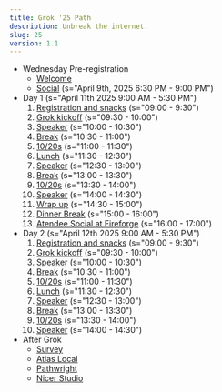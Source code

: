```yaml
---
title: Grok '25 Path
description: Unbreak the internet.
slug: 25
version: 1.1
---
```


- Wednesday Pre-registration
  - [Welcome](./content/01-wed/welcome.md)
  - [Social](./content/01-wed/social.md) (s="April 9th, 2025 6:30 PM - 9:00 PM")
- Day 1 (s="April 11th 2025 9:00 AM - 5:30 PM")
  1. [Registration and snacks](./content/02-day1/day-1-welcome.md) (s="09:00 - 9:30")
  2. [Grok kickoff](./content/02-day1/kick-off.md) (s="09:30 - 10:00")
  3. [Speaker](./content/02-day1/brian-brooks.md) (s="10:00 - 10:30")
  4. [Break](./content/shared/break.md) (s="10:30 - 11:00")
  5. [10/20s](./content/shared/10-20s.md) (s="11:00 - 11:30")
  6. [Lunch](./content/shared/lunch.md) (s="11:30 - 12:30")
  7. [Speaker](./content/02-day1/mark-paul-johnson.md) (s="12:30 - 13:00")
  8. [Break](./content/shared/break.md) (s="13:00 - 13:30")
  9. [10/20s](./content/shared/10-20s.md) (s="13:30 - 14:00")
  10. [Speaker](./content/02-day1/katrina-macgregor.md) (s="14:00 - 14:30")
  11. [Wrap up](./content/shared/wrap-up.md) (s="14:30 - 15:00")
  12. [Dinner Break](./content/02-day1/dinner.md) (s="15:00 - 16:00")
  13. [Atendee Social at Fireforge](./content/02-day1/fireforge-social.md) (s="16:00 - 17:00")
- Day 2 (s="April 12th 2025 9:00 AM - 5:30 PM")
  1. [Registration and snacks](./content/03-day2/day-2-welcome.md) (s="09:00 - 9:30")
  2. [Grok kickoff](./content/03-day2/day-2-kickoff.md) (s="09:30 - 10:00")
  3. [Speaker](./content/03-day2/hans-anderson.md) (s="10:00 - 10:30")
  4. [Break](./content/shared/break.md) (s="10:30 - 11:00")
  5. [10/20s](./content/shared/10-20s.md) (s="11:00 - 11:30")
  6. [Lunch](./content/shared/lunch.md) (s="11:30 - 12:30")
  7. [Speaker](./content/03-day2/sofia-cristinea-visan.md) (s="12:30 - 13:00")
  8. [Break](./content/shared/break.md) (s="13:00 - 13:30")
  9. [10/20s](./content/shared/10-20s.md) (s="13:30 - 14:00")
  10. [Speaker](./content/03-day2/pixel-pusher.md) (s="14:00 - 14:30")
- After Grok
  - [Survey](./content/04-after/survey.md)
  - [Atlas Local](./content/04-after/atlas-local.md)
  - [Pathwright](./content/04-after/pathwright.md)
  - [Nicer Studio](./content/04-after/nicer-studio.md)
